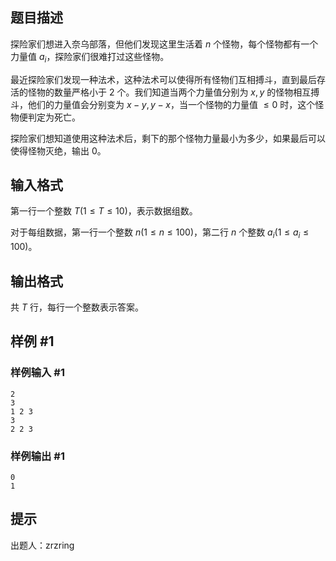 ## 题目描述

探险家们想进入奈乌部落，但他们发现这里生活着 $n$ 个怪物，每个怪物都有一个力量值 $a_i$，探险家们很难打过这些怪物。

最近探险家们发现一种法术，这种法术可以使得所有怪物们互相搏斗，直到最后存活的怪物的数量严格小于 $2$ 个。我们知道当两个力量值分别为 $x, y$ 的怪物相互搏斗，他们的力量值会分别变为 $x - y, y - x$，当一个怪物的力量值 $\leq 0$ 时，这个怪物便判定为死亡。

探险家们想知道使用这种法术后，剩下的那个怪物力量最小为多少，如果最后可以使得怪物灭绝，输出 $0$。

## 输入格式

第一行一个整数 $T(1\leq T\leq 10)$，表示数据组数。

对于每组数据，第一行一个整数 $n(1\leq n\leq 100)$，第二行 $n$ 个整数 $a_i(1\leq a_i\leq 100)$。

## 输出格式

共 $T$ 行，每行一个整数表示答案。

## 样例 #1

### 样例输入 #1

```
2
3
1 2 3
3
2 2 3
```

### 样例输出 #1

```
0
1
```

## 提示

出题人：zrzring